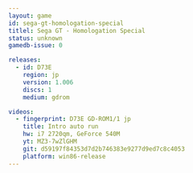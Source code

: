```yaml
---
layout: game
id: sega-gt-homologation-special
titlel: Sega GT - Homologation Special
status: unknown
gamedb-issue: 0

releases:
  - id: D73E
    region: jp
    version: 1.006
    discs: 1
    medium: gdrom

videos:
  - fingerprint: D73E GD-ROM1/1 jp
    title: Intro auto run
    hw: i7 2720qm, GeForce 540M
    yt: MZ3-7wZlGHM
    git: d59197f84353d7d2b746383e9277d9ed7c8c4053
    platform: win86-release
---
```

